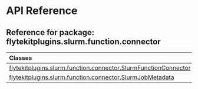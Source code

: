 # API Reference

## Reference for package: flytekitplugins.slurm.function.connector

| Classes  |
| :------------- |
| [flytekitplugins.slurm.function.connector.SlurmFunctionConnector](flytekitplugins_slurm_function_connector_slurmfunctionconnector) |
| [flytekitplugins.slurm.function.connector.SlurmJobMetadata](flytekitplugins_slurm_function_connector_slurmjobmetadata) |
